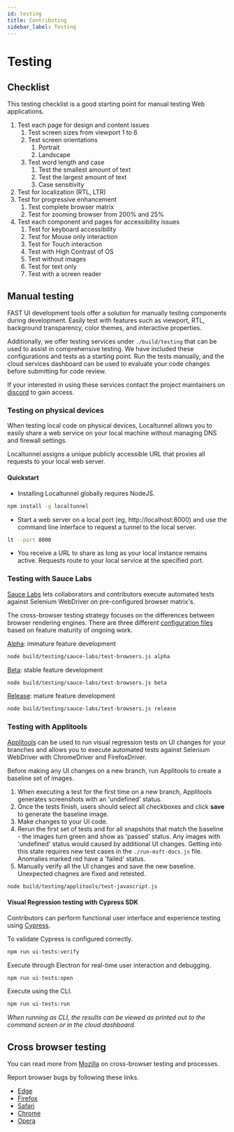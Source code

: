 ```yaml
---
id: testing
title: Contributing
sidebar_label: Testing
---
```


# Testing

## Checklist
This testing checklist is a good starting point for manual testing Web applications.

1. Test each page for design and content issues
    1. Test screen sizes from viewport 1 to 6
    2. Test screen orientations
       1. Portrait
       2. Landscape
    3. Test word length and case
        1. Test the smallest amount of text
        2. Test the largest amount of text
        3. Case sensitivity
2. Test for localization (RTL, LTR)
3. Test for progressive enhancement
    1. Test complete browser matrix
    2. Test for zooming browser from 200% and 25%
4. Test each component and pages for accessibility issues
    1. Test for keyboard accessibility
    2. Test for Mouse only interaction
    3. Test for Touch interaction
    4. Test with High Contrast of OS
    5. Test without images
    6. Test for text only
    7. Test with a screen reader

## Manual testing

FAST UI development tools offer a solution for manually testing components during development. Easily test with features such as viewport, RTL, background transparency, color themes, and interactive properties.

Additionally, we offer testing services under `./build/testing` that can be used to assist in comprehensive testing. We have included these configurations and tests as a starting point. Run the tests manually, and the cloud services dashboard can be used to evaluate your code changes before submitting for code review.

If your interested in using these services contact the project maintainers on [discord](https://discord.gg/FcSNfg4) to gain access.

### Testing on physical devices
When testing local code on physical devices, Localtunnel allows you to easily share a web service on your local machine without managing DNS and firewall settings.

Localtunnel assigns a unique publicly accessible URL that proxies all requests to your local web server.

#### Quickstart

* Installing Localtunnel globally requires NodeJS.

```bash
npm install -g localtunnel
```

* Start a web server on a local port (eg, http://localhost:8000) and use the command line interface to request a tunnel to the local server.

```bash
lt --port 8000
```

* You receive a URL to share as long as your local instance remains active. Requests route to your local service at the specified port.

### Testing with Sauce Labs

[Sauce Labs](https://saucelabs.com/beta/dashboard/builds) lets collaborators and contributors execute automated tests against Selenium WebDriver on pre-configured browser matrix's.

The cross-browser testing strategy focuses on the differences between browser rendering engines. There are three different [configuration files](https://github.com/Microsoft/fast-dna/tree/master/build/testing) based on feature maturity of ongoing work.

[Alpha](https://github.com/Microsoft/fast-dna/blob/master/build/testing/config-browsers.alpha.js): immature feature development

```bash
node build/testing/sauce-labs/test-browsers.js alpha
```

[Beta](https://github.com/Microsoft/fast-dna/blob/master/build/testing/config-browsers.beta.js): stable feature development

```bash
node build/testing/sauce-labs/test-browsers.js beta
```

[Release](https://github.com/Microsoft/fast-dna/blob/master/build/testing/config-browsers.release.js): mature feature development

```bash
node build/testing/sauce-labs/test-browsers.js release
```

### Testing with Applitools

[Applitools](https://eyes.applitools.com/) can be used to run visual regression tests on UI changes for your branches and allows you to execute automated tests against Selenium WebDriver with ChromeDriver and FirefoxDriver.

Before making any UI changes on a new branch, run Applitools to create a baseline set of images.

1. When executing a test for the first time on a new branch, Applitools generates screenshots with an 'undefined' status.
2. Once the tests finish, users should select all checkboxes and click **save** to generate the baseline image.
3. Make changes to your UI code.
4. Rerun the first set of tests and for all snapshots that match the baseline - the images turn green and show as 'passed' status. Any images with 'undefined' status would caused by additional UI changes. Getting into this state requires new test cases in the `./run-msft-docs.js` file.  Anomalies marked red have a 'failed' status.
5. Manually verify all the UI changes and save the new baseline. Unexpected chagnes are fixed and retested.

```bash
node build/testing/applitools/test-javascript.js
```

#### Visual Regression testing with Cypress SDK

Contributors can perform functional user interface and experience testing using [Cypress](https://www.cypress.io/).

To validate Cypress is configured correctly.

```bash
npm run ui-tests:verify
```

Execute through Electron for real-time user interaction and debugging.

```bash
npm run ui-tests:open
```

Execute using the CLI.

```bash
npm run ui-tests:run
```

_When running as CLI, the results can be viewed as printed out to the command screen or in the cloud dashboard._

## Cross browser testing

You can read more from [Mozilla](https://developer.mozilla.org/en-US/docs/Learn/Tools_and_testing/Cross_browser_testing/Introduction) on cross-browser testing and processes.

Report browser bugs by following these links.

+ [Edge](https://developer.microsoft.com/en-us/microsoft-edge/platform/issues/)
+ [Firefox](https://bugzilla.mozilla.org/)
+ [Safari](https://bugs.webkit.org/)
+ [Chrome](https://bugs.chromium.org/p/chromium/issues/list)
+ [Opera](https://bugs.opera.com/wizard/desktop)
